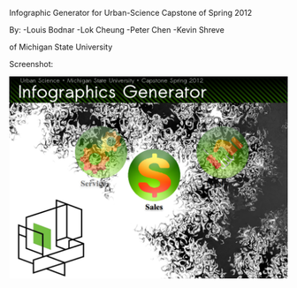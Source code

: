 Infographic Generator for Urban-Science
Capstone of Spring 2012

By: 
    -Louis Bodnar
    -Lok Cheung
    -Peter Chen
    -Kevin Shreve

of Michigan State University

Screenshot:

![Home Page](documents/images/home-page-screenshot.png)
